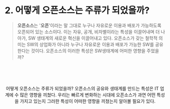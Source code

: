 # 2. 어떻게 오픈소스는 주류가 되었을까?


> **오픈소스**는 '**오픈**'이라는 말 그대로 누구나 자유로운 이용과 배포가 가능하도록 오픈되어 있는 소스이다. 이는 자유, 공개, 비차별이라는 특성을 이끌어내며 더 나아가, SW 생태계의 새로운 혁신을 이끌어내고 있다. 오픈소스가 갖는 철학적 의미는 SW의 상업화가 아니라 누구나 자유로운 이용과 배포가 가능한 SW를 공유한다는 것이다. 오픈소스의 이러한 특성은 SW생태계에 어떠한 영향을 주었을까?

<br><br><br>

<p align='center'>
어떻게 오픈소스는 주류가 되었을까? 오픈소스의 공유와 생태계를 만드는 특성은 IT 업계에 수 많은 영향을 끼쳤다. 우리는 빠르게 변화하는 시대에 오픈소스가 과연 어떤 특성을 가지고 있는지 그러한 특성이 어떠한 영향을 끼쳤는지 알아볼 필요가 있다.
</p>
